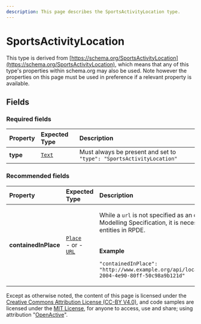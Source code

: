 ```yaml
---
description: This page describes the SportsActivityLocation type.
---
```


# SportsActivityLocation

This type is derived from [https://schema.org/SportsActivityLocation](https://schema.org/SportsActivityLocation), which means that any of this type's properties within schema.org may also be used. Note however the properties on this page must be used in preference if a relevant property is available.

## **Fields**

### **Required fields**
    
<table>
  <thead>
    <tr>
      <th style="text-align:left">Property</th>
      <th style="text-align:left">Expected Type</th>
      <th style="text-align:left">Description</th>
    </tr>
  </thead>
  <tbody>
    <tr>
      <td style="text-align:left"><b>type</b></td>
      <td style="text-align:left">
        <a href="https://schema.org/Text"><code>Text</code></a>
      </td>
      <td style="text-align:left">
        Must always be present and set to <code>"type": "SportsActivityLocation"</code>
      </td>
    </tr>
  </tbody>
</table>


### **Recommended fields**
    
<table>
  <thead>
    <tr>
      <th style="text-align:left">Property</th>
      <th style="text-align:left">Expected Type</th>
      <th style="text-align:left">Description</th>
    </tr>
  </thead>
  <tbody>
    <tr>
      <td style="text-align:left"><b>containedInPlace</b></td>
      <td style="text-align:left">
        <a href="https://developer.openactive.io/data-model/types/place"><code>Place</code></a><br/> - or - <br/><a href="https://schema.org/URL"><code>URL</code></a>
      </td>
      <td style="text-align:left">
        <p>While a <code>url</code> is not specified as an option in the Modelling Specification, it is necessary to link entities in RPDE.</p><p></br><b>Example</b></p><p><code>"containedInPlace": "http://www.example.org/api/locations/8958f9b8-2004-4e90-80ff-50c98a9b121d"</code></p>
      </td>
    </tr>
  </tbody>
</table>






Except as otherwise noted, the content of this page is licensed under the [Creative Commons Attribution License (CC-BY V4.0)](https://creativecommons.org/licenses/by/4.0/), and code samples are licensed under the [MIT License](https://opensource.org/licenses/MIT), for anyone to access, use and share; using attribution "[OpenActive](https://www.openactive.io/)".
